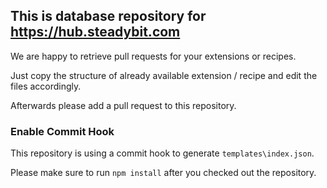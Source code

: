 ## This is database repository for https://hub.steadybit.com

We are happy to retrieve pull requests for your extensions or recipes.

Just copy the structure of already available extension / recipe and edit the files accordingly.

Afterwards please add a pull request to this repository.

### Enable Commit Hook

This repository is using a commit hook to generate `templates\index.json`.

Please make sure to run `npm install` after you checked out the repository.
